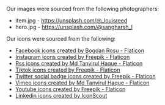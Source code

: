 Our images were sourced from the following photographers:

* item.jpg - https://unsplash.com/@_louisreed
* hero.jpg - https://unsplash.com/@sangharsh_l

Our icons were sourced from the following:
* [Facebook icons created by Bogdan Rosu - Flaticon](https://www.flaticon.com/free-icons/facebook)
* [Instagram icons created by Freepik - Flaticon](https://www.flaticon.com/free-icons/instagram)
* [Rss icons created by Md Tanvirul Haque - Flaticon](https://www.flaticon.com/free-icons/rss)
* [Tiktok icons created by Freepik - Flaticon](https://www.flaticon.com/free-icons/tiktok)
* [Twitter social badge icons created by Freepik - Flaticon](https://www.flaticon.com/free-icons/twitter-social-badge)
* [Vimeo icons created by Md Tanvirul Haque - Flaticon](https://www.flaticon.com/free-icons/vimeo)
* [Youtube icons created by Freepik - Flaticon](https://www.flaticon.com/free-icons/youtube)
* [Linkedin icons created by IconScout](https://iconscout.com/free-icon/linkedin-48)
